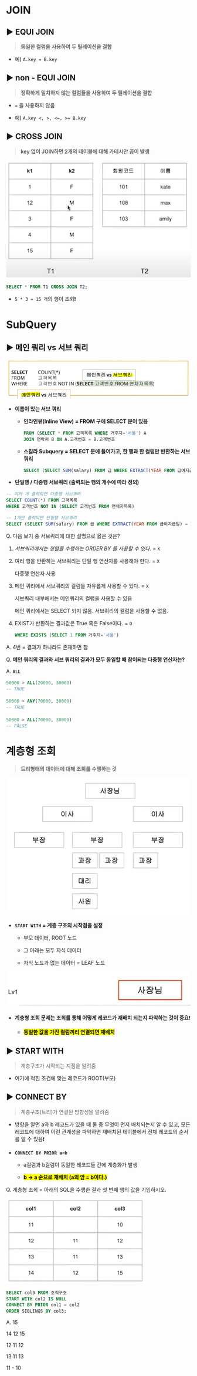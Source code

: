 # JOIN

## ▶ EQUI JOIN

> **동일한 컬럼을 사용하여 두 릴레이션을 결합**

* 예) `A.key = B.key`

## ▶ non - EQUI JOIN

> **정확하게 일치하지 않는 컬럼들을 사용하여 두 릴레이션을 결합**

* `=` 을 사용하지 않음

* 예) `A.key <, >, <=, >= B.key`

## ▶ CROSS JOIN

> **key 없이 JOIN하면 2개의 테이블에 대해 카테시안 곱이 발생**

![](SQLD_6_assets/2022-10-31-00-22-23-image.png)

```sql
SELECT * FROM T1 CROSS JOIN T2;
```

* `5 * 3 = 15 개`의 행이 조회❗

# SubQuery

## ▶ 메인 쿼리 vs 서브 쿼리

![](SQLD_6_assets/2022-10-31-00-25-29-image.png)

* **이름이 있는 서브 쿼리**
  
  * **인라인뷰(Inline View) = FROM 구에 SELECT 문이 있음**
    
    ```sql
    FROM (SELECT * FROM 고객목록 WHERE 거주지='서울') A
    JOIN 연락처 B ON A.고객번호 = B.고객번호 
    ```
  
  * **스칼라 Subquery = SELECT 문에 들어가고, 한 행과 한 컬럼만 반환하는 서브 쿼리**
    
    ```sql
    SELECT (SELECT SUM(salary) FROM 급 WHERE EXTRACT(YEAR FROM 급여지급일) = 2021) ...
    ```

* **단일행 / 다중행 서브쿼리 (출력되는 행의 개수에 따라 정의)**

```sql
-- 여러 개 출력되면 다중행 서브쿼리 
SELECT COUNT(*) FROM 고객목록 
WHERE 고객번호 NOT IN (SELECT 고객번호 FROM 연체자목록)
```

```sql
-- 1개만 출력되면 단일행 서브쿼리
SELECT (SELECT SUM(salary) FROM 급 WHERE EXTRACT(YEAR FROM 급여지급일) = 2021) ...
```

Q. 다음 보기 중 서브쿼리에 대한 설명으로 옳은 것은?

1. *서브쿼리에서는 정렬을 수행하는 ORDER BY 를 사용할 수 있다.* = `X`

2. 여러 행을 반환하는 서브쿼리는 단일 행 연산자를 사용해야 한다. = `X`
   
   다중행 연산자 사용

3. 메인 쿼리에서 서브쿼리의 컬럼을 자유롭게 사용할 수 있다. = `X`
   
   서브쿼리 내부에서는 메인쿼리의 컬럼을 사용할 수 있음
   
   메인 쿼리에서는 SELECT 되지 않음. 서브쿼리의 컬럼을 사용할 수 없음.

4. EXIST가 반환하는 결과값은 True 혹은 False이다. = `O`
   
   ```sql
   WHERE EXISTS (SELECT 1 FROM 거주지='서울')
   ```

A. 4번 = 결과가 하나라도 존재하면 참

Q. **메인 쿼리의 결과와 서브 쿼리의 결과가 모두 동일할 때 참이되는 다중행 연산자는?**

A. **`ALL`**

```sql
50000 > ALL(20000, 30000)
-- TRUE

50000 > ANY(70000, 30000)
-- TRUE

50000 > ALL(70000, 30000)
-- FALSE
```

# 계층형 조회

> **트리형태의 데이터에 대해 조회를 수행하는 것**

![](SQLD_6_assets/2022-10-31-00-43-50-image.png)

* **`START WITH` = 계층 구조의 시작점을 설정**
  
  * 부모 데이터, ROOT 노드
  
  * 그 아래는 모두 자식 데이터
  
  * 자식 노드과 없는 데이터 = LEAF 노드

![](SQLD_6_assets/2022-10-31-00-45-04-image.png)

* **계층형 조회 문제는 조회를 통해 어떻게 레코드가 재배치 되는지 파악하는 것이 중요**❗
  
  * **<mark>동일한 값을 가진 컬럼끼리 연결되면 재배치</mark>**

## ▶ START WITH

> 계층구조가 시작되는 지점을 알려줌

* 여기에 적힌 조건에 맞는 레코드가 ROOT(부모)

## ▶ CONNECT BY

> 계층구조(트리)가 연결된 방향성을 알려줌

* 방향을 알면 a와 b 레코드가 있을 때 둘 중 무엇이 먼저 배치되는지 알 수 있고, 모든 레코드에 대하여 이런 관계성을 파악하면 재배치된 테이블에서 전체 레코드의 순서를 알 수 있음❗

* **`CONNECT BY PRIOR a=b`**
  
  * a컬럼과 b컬럼이 동일한 레코드들 간에 계층화가 발생
  
  * **<mark>b -> a 순으로 재배치 (a의 앞 = b이다.)</mark>**

Q. 계층형 조회 = 아래의 SQL을 수행한 결과 첫 번째 행의 값을 기입하시오.

![](SQLD_6_assets/2022-10-31-00-46-11-image.png)

```sql
SELECT col3 FROM 조직구조 
START WITH col2 IS NULL
CONNECT BY PRIOR col1 = col2
ORDER SIBLINGS BY col3;
```

A. 15

14 12 15

12 11 12

13 11 13

11 - 10

